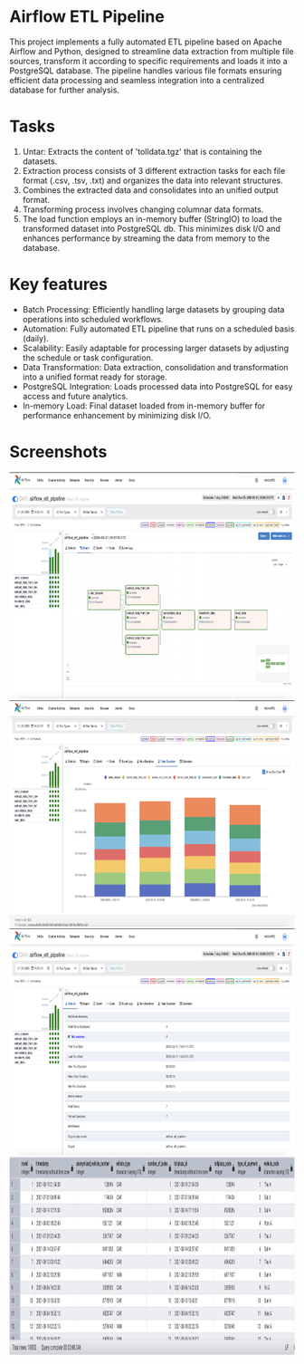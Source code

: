 # Airflow ETL Pipeline

This project implements a fully automated ETL pipeline based on Apache Airflow and Python, designed to streamline data extraction from multiple file sources, transform it according to specific requirements and loads it into a PostgreSQL database. The pipeline handles various file formats ensuring efficient data processing and seamless integration into a centralized database for further analysis.

# Tasks  
  1. Untar: Extracts the content of 'tolldata.tgz' that is containing the datasets.
  2. Extraction process consists of 3 different extraction tasks for each file format (.csv, .tsv, .txt) and organizes the data into relevant structures.
  3. Combines the extracted data and consolidates into an unified output format. 
  4. Transforming process involves changing columnar data formats.
  5. The load function employs an in-memory buffer (StringIO) to load the transformed dataset into PostgreSQL db. This minimizes disk I/O and enhances performance by streaming the data from memory to the database.

# Key features
  - Batch Processing: Efficiently handling large datasets by grouping data operations into scheduled workflows. 
  - Automation: Fully automated ETL pipeline that runs on a scheduled basis (daily).
  - Scalability: Easily adaptable for processing larger datasets by adjusting the schedule or task configuration.
  - Data Transformation: Data extraction, consolidation and transformation into a unified format ready for storage.
  - PostgreSQL Integration: Loads processed data into PostgreSQL for easy access and future analytics.
  - In-memory Load: Final dataset loaded from in-memory buffer for performance enhancement by minimizing disk I/O.

# Screenshots

<img src="screenshots/02.png" width=850 height=400>
<img src="screenshots/01.png" width=850 height=400>
<img src="screenshots/04.png" width=850 height=400>
<img src="screenshots/03.png" width=750 height=350>
